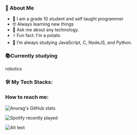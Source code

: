 ### 🧭  About Me

- 🏫 I am a grade 10 student and self taught programmer
- 🤓 Always learning new things
- 💬 Ask me about any technology.
- ⚡ Fun fact: I'm a potato
- 🌱 I’m always studying JavaScript, C, NodeJS, and Python.

### 📚Currently studying
robotics

<h3 align="left">🛠️ My Tech Stacks:</h3>

### How to reach me:

![Anurag's GitHub stats](https://github-readme-stats.vercel.app/api?username=pbmndz&show_icons=true&theme=radical)

![Spotify recently played](https://spotify-recently-played-readme.vercel.app/api?user=jeffreyca16)

![Alt text](https://spotify-recently-played-readme.vercel.app/api?user=22mq6f5vtxflmolsn2zgjizoa&count={count})
